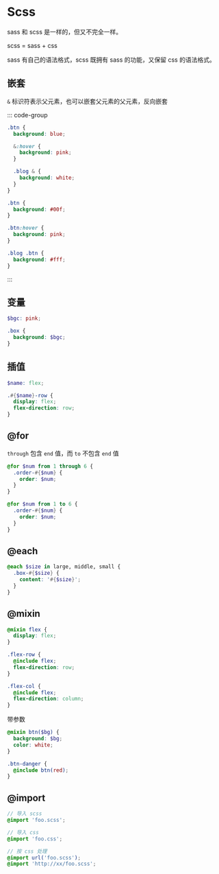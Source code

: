 # Scss

sass 和 scss 是一样的，但又不完全一样。

scss = sass + css

sass 有自己的语法格式，scss 既拥有 sass 的功能，又保留 css 的语法格式。

## 嵌套

`&` 标识符表示父元素，也可以嵌套父元素的父元素，反向嵌套

::: code-group

```scss
.btn {
  background: blue;

  &:hover {
    background: pink;
  }

  .blog & {
    background: white;
  }
}
```

```css
.btn {
  background: #00f;
}

.btn:hover {
  background: pink;
}

.blog .btn {
  background: #fff;
}
```

:::

## 变量

```scss
$bgc: pink;

.box {
  background: $bgc;
}
```

## 插值

```scss
$name: flex;

.#{$name}-row {
  display: flex;
  flex-direction: row;
}
```

## @for

`through` 包含 `end` 值，而 `to` 不包含 `end` 值

```scss
@for $num from 1 through 6 {
  .order-#{$num} {
    order: $num;
  }
}

@for $num from 1 to 6 {
  .order-#{$num} {
    order: $num;
  }
}
```

## @each

```scss
@each $size in large, middle, small {
  .box-#{$size} {
    content: '#{$size}';
  }
}
```

## @mixin

```scss
@mixin flex {
  display: flex;
}

.flex-row {
  @include flex;
  flex-direction: row;
}

.flex-col {
  @include flex;
  flex-direction: column;
}
```

带参数

```scss
@mixin btn($bg) {
  background: $bg;
  color: white;
}

.btn-danger {
  @include btn(red);
}
```

## @import

```scss
// 导入 scss
@import 'foo.scss';

// 导入 css
@import 'foo.css';

// 按 css 处理
@import url('foo.scss');
@import 'http://xx/foo.scss';
```
